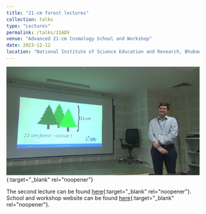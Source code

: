 ```yaml
---
title: "21-cm forest lectures"
collection: talks
type: "Lectures"
permalink: /talks/21ADV
venue: "Advanced 21-cm Cosmology School and Workshop"
date: 2023-12-12
location: "National Institute of Science Education and Research, Bhubaneswar, India"
---
```


[![21ADV](/images/21ADV.png)](https://www.youtube.com/live/JKWWAn9cJbQ?si=6KM7W5w18kgL_70V&t=182){:target="_blank" rel="noopener"}

The second lecture can be found [here](https://www.youtube.com/live/s_4s_oTbIxc?si=79u4jFga0wFq0XVV&t=49){:target="_blank" rel="noopener"}.
School and workshop website can be found [here](https://www.niser.ac.in/events/adv21cm/){:target="_blank" rel="noopener"}.
